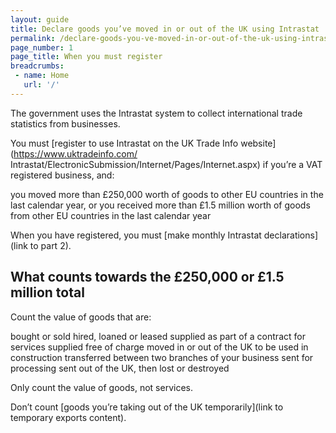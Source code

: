 ```yaml
---
layout: guide
title: Declare goods you’ve moved in or out of the UK using Intrastat
permalink: /declare-goods-you-ve-moved-in-or-out-of-the-uk-using-intrastat/when-you-must-register
page_number: 1
page_title: When you must register
breadcrumbs:
 - name: Home
   url: '/'
---
```

The government uses the Intrastat system to collect international trade statistics from businesses.

You must [register to use Intrastat on the UK Trade Info website](https://www.uktradeinfo.com/
Intrastat/ElectronicSubmission/Internet/Pages/Internet.aspx) if you’re a VAT registered business, and:

you moved more than £250,000 worth of goods to other EU countries in the last calendar year, or
you received more than £1.5 million worth of goods from other EU countries in the last calendar year

When you have registered, you must [make monthly Intrastat declarations](link to part 2).

## What counts towards the £250,000 or £1.5 million total

Count the value of goods that are:

bought or sold
hired, loaned or leased
supplied as part of a contract for services
supplied free of charge
moved in or out of the UK to be used in construction
transferred between two branches of your business
sent for processing
sent out of the UK, then lost or destroyed

Only count the value of goods, not services.

Don’t count [goods you’re taking out of the UK temporarily](link to temporary exports content).
